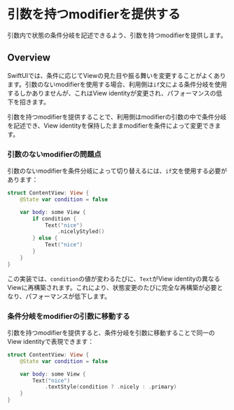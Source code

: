 # 引数を持つmodifierを提供する

引数内で状態の条件分岐を記述できるよう、引数を持つmodifierを提供します。

## Overview

SwiftUIでは、条件に応じてViewの見た目や振る舞いを変更することがよくあります。引数のないmodifierを使用する場合、利用側は`if`文による条件分岐を使用するしかありませんが、これはView identityが変更され、パフォーマンスの低下を招きます。

引数を持つmodifierを提供することで、利用側はmodifierの引数の中で条件分岐を記述でき、View identityを保持したままmodifierを条件によって変更できます。

### 引数のないmodifierの問題点

引数のないmodifierを条件分岐によって切り替えるには、`if`文を使用する必要があります：

```swift
struct ContentView: View {
    @State var condition = false

    var body: some View {
        if condition {
            Text("nice")
                .nicelyStyled()
        } else {
            Text("nice")
        }
    }
}
```

この実装では、`condition`の値が変わるたびに、`Text`がView identityの異なるViewに再構築されます。これにより、状態変更のたびに完全な再構築が必要となり、パフォーマンスが低下します。

### 条件分岐をmodifierの引数に移動する

引数を持つmodifierを提供すると、条件分岐を引数に移動することで同一のView identityで表現できます：

```swift
struct ContentView: View {
    @State var condition = false

    var body: some View {
        Text("nice")
            .textStyle(condition ? .nicely : .primary)
    }
}
```
